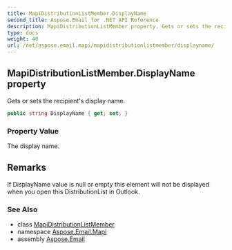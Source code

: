 ```yaml
---
title: MapiDistributionListMember.DisplayName
second_title: Aspose.Email for .NET API Reference
description: MapiDistributionListMember property. Gets or sets the recipients display name
type: docs
weight: 40
url: /net/aspose.email.mapi/mapidistributionlistmember/displayname/
---
```

## MapiDistributionListMember.DisplayName property

Gets or sets the recipient's display name.

```csharp
public string DisplayName { get; set; }
```

### Property Value

The display name.

## Remarks

If DisplayName value is null or empty this element will not be displayed when you open this DistributionList in Outlook.

### See Also

* class [MapiDistributionListMember](../)
* namespace [Aspose.Email.Mapi](../../mapidistributionlistmember/)
* assembly [Aspose.Email](../../../)


